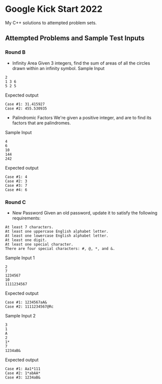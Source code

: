 # Google Kick Start 2022 
My C++ solutions to attempted problem sets.

## Attempted Problems and Sample Test Inputs

### Round B
- Infinity Area
Given 3 integers, find the sum of areas of all the circles drawn within an infinity symbol.
Sample Input
```
2
1 3 6
5 2 5
```
Expected output
```
Case #1: 31.415927
Case #2: 455.530935
```

- Palindromic Factors
We're given a positive integer, and are to find its factors that are palindromes.

Sample Input
```
4
6
10
144
242
```
Expected output
```
Case #1: 4
Case #2: 3
Case #3: 7
Case #4: 6
```

### Round C
- New Password
Given an old password, update it to satisfy the following requirements:
```
At least 7 characters.
At least one uppercase English alphabet letter.
At least one lowercase English alphabet letter.
At least one digit.
At least one special character. 
There are four special characters: #, @, *, and &.
```
Sample Input 1
```
2
7
1234567
10
1111234567
```
Expected output
```
Case #1: 1234567aA&
Case #2: 1111234567@Rc
```
Sample Input 2
```
3
1
A
2
1*
7
1234aB&
```
Expected output
```
Case #1: Aa1*111
Case #2: 1*abAA*
Case #3: 1234aB&
```
